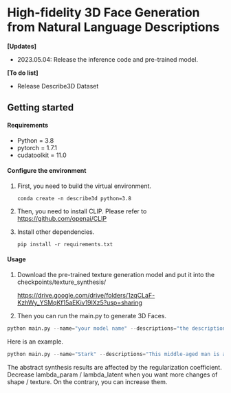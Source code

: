 # High-fidelity 3D Face Generation from Natural Language Descriptions

**[Updates]**

- 2023.05.04: Release the inference code and pre-trained model.

**[To do list]**

- Release Describe3D Dataset

## Getting started

#### Requirements

- Python = 3.8
- pytorch = 1.7.1
- cudatoolkit = 11.0

#### Configure the environment

1. First, you need to build the virtual environment.

   ```
   conda create -n describe3d python=3.8
   ```

2. Then, you need to install CLIP. Please refer to https://github.com/openai/CLIP

3. Install other dependencies.

   ```
   pip install -r requirements.txt
   ```

#### Usage

1. Download the pre-trained texture generation model and put it into the checkpoints/texture_synthesis/

   https://drive.google.com/drive/folders/1zqCLaF-KzhWy_YSMqKf15aEKiv19lXz5?usp=sharing

2. Then you can run the main.py to generate 3D Faces.

```python
python main.py --name="your model name" --descriptions="the description of the face you want to generate." --prompt="the abstract descriptions"
```

Here is an example.

```python
python main.py --name="Stark" --descriptions="This middle-aged man is a westerner. He has big and black eyes with the double eyelid. He has a medium-sized nose with a high nose bridge. His face is square and medium. He has a dense and black beard." --prompt="Tony Stark."
```

The abstract synthesis results are affected by the regularization coefficient. Decrease lambda_param / lambda_latent when you want more changes of shape / texture. On the contrary, you can increase them.
